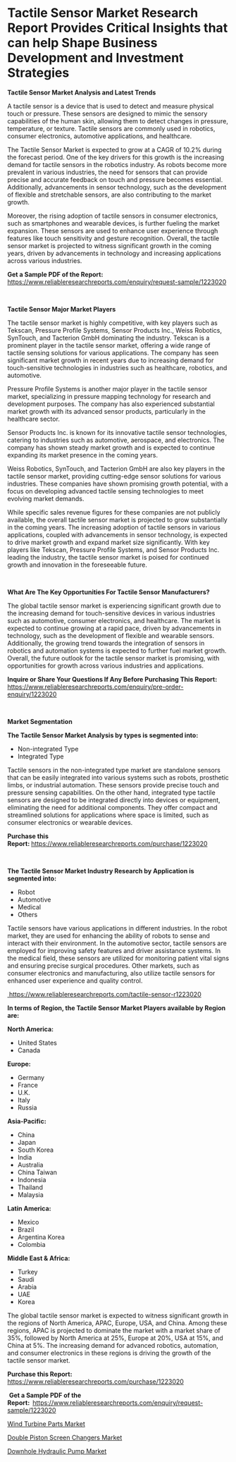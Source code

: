 <p><h1>Tactile Sensor Market Research Report Provides Critical Insights that can help Shape Business Development and Investment Strategies</h1></p><p><strong>Tactile Sensor Market Analysis and Latest Trends</strong></p>
<p><p>A tactile sensor is a device that is used to detect and measure physical touch or pressure. These sensors are designed to mimic the sensory capabilities of the human skin, allowing them to detect changes in pressure, temperature, or texture. Tactile sensors are commonly used in robotics, consumer electronics, automotive applications, and healthcare.</p><p>The Tactile Sensor Market is expected to grow at a CAGR of 10.2% during the forecast period. One of the key drivers for this growth is the increasing demand for tactile sensors in the robotics industry. As robots become more prevalent in various industries, the need for sensors that can provide precise and accurate feedback on touch and pressure becomes essential. Additionally, advancements in sensor technology, such as the development of flexible and stretchable sensors, are also contributing to the market growth.</p><p>Moreover, the rising adoption of tactile sensors in consumer electronics, such as smartphones and wearable devices, is further fueling the market expansion. These sensors are used to enhance user experience through features like touch sensitivity and gesture recognition. Overall, the tactile sensor market is projected to witness significant growth in the coming years, driven by advancements in technology and increasing applications across various industries.</p></p>
<p><strong>Get a Sample PDF of the Report:&nbsp;</strong> <a href="https://www.reliableresearchreports.com/enquiry/request-sample/1223020">https://www.reliableresearchreports.com/enquiry/request-sample/1223020</a></p>
<p>&nbsp;</p>
<p><strong>Tactile Sensor Major Market Players</strong></p>
<p><p>The tactile sensor market is highly competitive, with key players such as Tekscan, Pressure Profile Systems, Sensor Products Inc., Weiss Robotics, SynTouch, and Tacterion GmbH dominating the industry. Tekscan is a prominent player in the tactile sensor market, offering a wide range of tactile sensing solutions for various applications. The company has seen significant market growth in recent years due to increasing demand for touch-sensitive technologies in industries such as healthcare, robotics, and automotive.</p><p>Pressure Profile Systems is another major player in the tactile sensor market, specializing in pressure mapping technology for research and development purposes. The company has also experienced substantial market growth with its advanced sensor products, particularly in the healthcare sector.</p><p>Sensor Products Inc. is known for its innovative tactile sensor technologies, catering to industries such as automotive, aerospace, and electronics. The company has shown steady market growth and is expected to continue expanding its market presence in the coming years.</p><p>Weiss Robotics, SynTouch, and Tacterion GmbH are also key players in the tactile sensor market, providing cutting-edge sensor solutions for various industries. These companies have shown promising growth potential, with a focus on developing advanced tactile sensing technologies to meet evolving market demands.</p><p>While specific sales revenue figures for these companies are not publicly available, the overall tactile sensor market is projected to grow substantially in the coming years. The increasing adoption of tactile sensors in various applications, coupled with advancements in sensor technology, is expected to drive market growth and expand market size significantly. With key players like Tekscan, Pressure Profile Systems, and Sensor Products Inc. leading the industry, the tactile sensor market is poised for continued growth and innovation in the foreseeable future.</p></p>
<p>&nbsp;</p>
<p><strong>What Are The Key Opportunities For Tactile Sensor Manufacturers?</strong></p>
<p><p>The global tactile sensor market is experiencing significant growth due to the increasing demand for touch-sensitive devices in various industries such as automotive, consumer electronics, and healthcare. The market is expected to continue growing at a rapid pace, driven by advancements in technology, such as the development of flexible and wearable sensors. Additionally, the growing trend towards the integration of sensors in robotics and automation systems is expected to further fuel market growth. Overall, the future outlook for the tactile sensor market is promising, with opportunities for growth across various industries and applications.</p></p>
<p><strong>Inquire or Share Your Questions If Any Before Purchasing This Report:</strong> <a href="https://www.reliableresearchreports.com/enquiry/pre-order-enquiry/1223020">https://www.reliableresearchreports.com/enquiry/pre-order-enquiry/1223020</a></p>
<p>&nbsp;</p>
<p><strong>Market Segmentation</strong></p>
<p><strong>The Tactile Sensor Market Analysis by types is segmented into:</strong></p>
<p><ul><li>Non-integrated Type</li><li>Integrated Type</li></ul></p>
<p><p>Tactile sensors in the non-integrated type market are standalone sensors that can be easily integrated into various systems such as robots, prosthetic limbs, or industrial automation. These sensors provide precise touch and pressure sensing capabilities. On the other hand, integrated type tactile sensors are designed to be integrated directly into devices or equipment, eliminating the need for additional components. They offer compact and streamlined solutions for applications where space is limited, such as consumer electronics or wearable devices.</p></p>
<p><strong>Purchase this Report:&nbsp;</strong><a href="https://www.reliableresearchreports.com/purchase/1223020">https://www.reliableresearchreports.com/purchase/1223020</a></p>
<p>&nbsp;</p>
<p><strong>The Tactile Sensor Market Industry Research by Application is segmented into:</strong></p>
<p><ul><li>Robot</li><li>Automotive</li><li>Medical</li><li>Others</li></ul></p>
<p><p>Tactile sensors have various applications in different industries. In the robot market, they are used for enhancing the ability of robots to sense and interact with their environment. In the automotive sector, tactile sensors are employed for improving safety features and driver assistance systems. In the medical field, these sensors are utilized for monitoring patient vital signs and ensuring precise surgical procedures. Other markets, such as consumer electronics and manufacturing, also utilize tactile sensors for enhanced user experience and quality control.</p></p>
<p><a href="https://www.reliableresearchreports.com/tactile-sensor-r1223020">&nbsp;https://www.reliableresearchreports.com/tactile-sensor-r1223020</a></p>
<p><strong>In terms of Region, the Tactile Sensor Market Players available by Region are:</strong></p>
<p>
    <p> <strong> North America: </strong>
        <ul>
            <li>United States</li>
            <li>Canada</li>
        </ul>
        </p> 
    <p> <strong> Europe: </strong>
        <ul>
            <li>Germany</li>
            <li>France</li>
            <li>U.K.</li>
            <li>Italy</li>
            <li>Russia</li>
        </ul>
        </p> 
    <p> <strong> Asia-Pacific: </strong>
        <ul>
            <li>China</li>
            <li>Japan</li>
            <li>South Korea</li>
            <li>India</li>
            <li>Australia</li>
            <li>China Taiwan</li>
            <li>Indonesia</li>
            <li>Thailand</li>
            <li>Malaysia</li>
        </ul>
        </p> 
    <p> <strong> Latin America: </strong>
        <ul>
            <li>Mexico</li>
            <li>Brazil</li>
            <li>Argentina Korea</li>
            <li>Colombia</li>
        </ul>
        </p> 
    <p> <strong> Middle East & Africa: </strong>
        <ul>
            <li>Turkey</li>
            <li>Saudi</li>
            <li>Arabia</li>
            <li>UAE</li>
            <li>Korea</li>
        </ul>
    </p>
    </p>
<p><p>The global tactile sensor market is expected to witness significant growth in the regions of North America, APAC, Europe, USA, and China. Among these regions, APAC is projected to dominate the market with a market share of 35%, followed by North America at 25%, Europe at 20%, USA at 15%, and China at 5%. The increasing demand for advanced robotics, automation, and consumer electronics in these regions is driving the growth of the tactile sensor market.</p></p>
<p><strong>Purchase this Report: </strong><a href="https://www.reliableresearchreports.com/purchase/1223020">https://www.reliableresearchreports.com/purchase/1223020</a></p>
<p>&nbsp;<strong>Get a Sample PDF of the Report:&nbsp;&nbsp;</strong><a href="https://www.reliableresearchreports.com/enquiry/request-sample/1223020">https://www.reliableresearchreports.com/enquiry/request-sample/1223020</a></p>
<p><strong></strong></p>
<p><p><a href="https://github.com/maesanjaya8/Market-Research-Report-List-1/blob/main/wind-turbine-parts-market.md">Wind Turbine Parts Market</a></p><p><a href="https://view.publitas.com/reportprime-1/double-piston-screen-changers-market-share-and-new-trends-analysis-by-its-type-application-end-use-and-forecast-for-period-from-2024-to-2031/">Double Piston Screen Changers Market</a></p><p><a href="https://view.publitas.com/reportprime-1/global-downhole-hydraulic-pump-industry-types-applications-market-players-regional-growth-analysis-and-future-scenarios-2024-2031/">Downhole Hydraulic Pump Market</a></p></p>